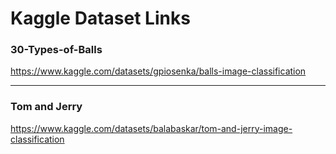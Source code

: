 # Kaggle Dataset Links

### 30-Types-of-Balls
https://www.kaggle.com/datasets/gpiosenka/balls-image-classification

-----

### Tom and Jerry
https://www.kaggle.com/datasets/balabaskar/tom-and-jerry-image-classification

